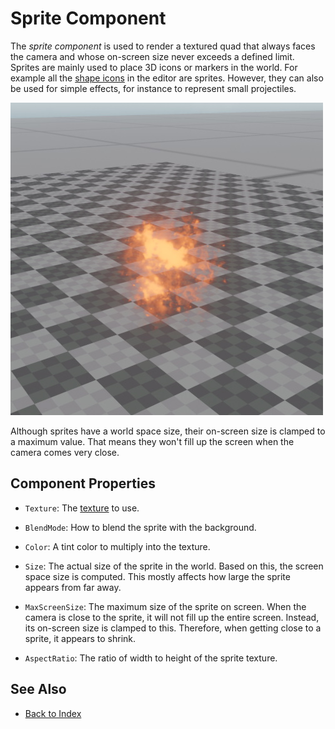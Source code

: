 # Sprite Component

The *sprite component* is used to render a textured quad that always faces the camera and whose on-screen size never exceeds a defined limit. Sprites are mainly used to place 3D icons or markers in the world. For example all the [shape icons](../scenes/selection.md#shape-icons) in the editor are sprites. However, they can also be used for simple effects, for instance to represent small projectiles.

![Sprite](media/sprite.jpg)

Although sprites have a world space size, their on-screen size is clamped to a maximum value. That means they won't fill up the screen when the camera comes very close.

## Component Properties

* `Texture`: The [texture](textures-overview.md) to use.

* `BlendMode`: How to blend the sprite with the background.

* `Color`: A tint color to multiply into the texture.

* `Size`: The actual size of the sprite in the world. Based on this, the screen space size is computed. This mostly affects how large the sprite appears from far away.

* `MaxScreenSize`: The maximum size of the sprite on screen. When the camera is close to the sprite, it will not fill up the entire screen. Instead, its on-screen size is clamped to this. Therefore, when getting close to a sprite, it appears to shrink.

* `AspectRatio`: The ratio of width to height of the sprite texture.

## See Also

* [Back to Index](../index.md)
